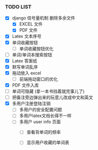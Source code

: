 
### TODO LIST

- [x] django 信号量机制 删除多余文件
    - [x] EXCEL 文件
    - [x] PDF 文件 
- [x] Latex 文本序号
- [x] 单词收藏按钮
    - [ ] 单词收藏按钮优化
- [ ] 单词/单词本搜索按钮
- [x] Latex 答案纸
- [x] 默写单词乱序
- [x] 拖动放入 excel
    - [ ] 前端拖动窗口的优化
- [x] PDF 文件入库
- [ ] 单词可隐藏 (拿一本书挡着就完事儿了)
- [ ] 把备注旁边弹出来的玩意儿改成中文和英文
- [x] 多用户注册登陆注销
    - [ ] 多用户的安全配置问题
    - [ ] 多用户latex文档长得不一样
    - [ ] 多用户 user info 页面
        - [ ] 查看背单词的频率
        - [ ] 显示用户收藏的单词表


